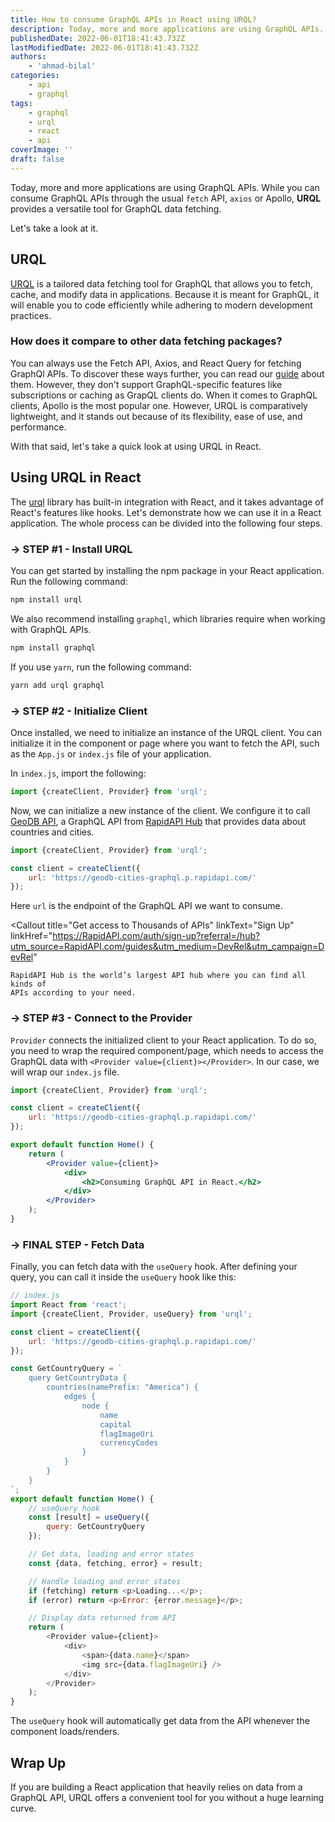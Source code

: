 ```yaml
---
title: How to consume GraphQL APIs in React using URQL?
description: Today, more and more applications are using GraphQL APIs. If you are using React, you can choose from multiple ways to consume a GraphQL API, and URQL is one of them.
publishedDate: 2022-06-01T18:41:43.732Z
lastModifiedDate: 2022-06-01T18:41:43.732Z
authors:
    - 'ahmad-bilal'
categories:
    - api
    - graphql
tags:
    - graphql
    - urql
    - react
    - api
coverImage: ''
draft: false
---
```


<Lead>

Today, more and more applications are using GraphQL APIs. While you can consume GraphQL APIs through the usual `fetch` API, `axios` or Apollo, **URQL** provides a versatile tool for GraphQL data fetching.

</Lead>

Let's take a look at it.

## URQL

[URQL](https://formidable.com/open-source/urql/) is a tailored data fetching tool for GraphQL that allows you to fetch, cache, and modify data in applications. Because it is meant for GraphQL, it will enable you to code efficiently while adhering to modern development practices.

### How does it compare to other data fetching packages?

You can always use the Fetch API, Axios, and React Query for fetching GraphQl APIs. To discover these ways further, you can read our [guide](https://RapidAPI.com/guides/graphql-fetch-ways) about them. However, they don't support GraphQL-specific features like subscriptions or caching as GrapQL clients do. When it comes to GraphQL clients, Apollo is the most popular one. However, URQL is comparatively lightweight, and it stands out because of its flexibility, ease of use, and performance.

With that said, let's take a quick look at using URQL in React.

## Using URQL in React

The [urql](https://www.npmjs.com/package/urql) library has built-in integration with React, and it takes advantage of React's features like hooks. Let's demonstrate how we can use it in a React application. The whole process can be divided into the following four steps.

### → STEP #1 - Install URQL

You can get started by installing the npm package in your React application. Run the following command:

```js
npm install urql
```

We also recommend installing `graphql`, which libraries require when working with GraphQL APIs.

```js
npm install graphql
```

If you use `yarn`, run the following command:

```sh
yarn add urql graphql
```

### → STEP #2 - Initialize Client

Once installed, we need to initialize an instance of the URQL client. You can initialize it in the component or page where you want to fetch the API, such as the `App.js` or `index.js` file of your application.

In `index.js`, import the following:

```js
import {createClient, Provider} from 'urql';
```

Now, we can initialize a new instance of the client. We configure it to call [GeoDB API](https://rapidapi.com/wirefreethought/api/geodb-cities-graphql/?utm_source=RapidAPI.com/guides&utm_medium=DevRel&utm_campaign=DevRel), a GraphQL API from [RapidAPI Hub](https://RapidAPI.com/auth/sign-up?referral=/hub?utm_source=RapidAPI.com/guides&utm_medium=DevRel&utm_campaign=DevRel) that provides data about countries and cities.

```js
import {createClient, Provider} from 'urql';

const client = createClient({
	url: 'https://geodb-cities-graphql.p.rapidapi.com/'
});
```

Here `url` is the endpoint of the GraphQL API we want to consume.

<Callout
	title="Get access to Thousands of APIs"
	linkText="Sign Up"
	linkHref="https://RapidAPI.com/auth/sign-up?referral=/hub?utm_source=RapidAPI.com/guides&utm_medium=DevRel&utm_campaign=DevRel"
>
	RapidAPI Hub is the world’s largest API hub where you can find all kinds of
	APIs according to your need.
</Callout>

### → STEP #3 - Connect to the Provider

`Provider` connects the initialized client to your React application. To do so, you need to wrap the required component/page, which needs to access the GraphQL data with `<Provider value={client}></Provider>`. In our case, we will wrap our `index.js` file.

```jsx
import {createClient, Provider} from 'urql';

const client = createClient({
	url: 'https://geodb-cities-graphql.p.rapidapi.com/'
});

export default function Home() {
	return (
		<Provider value={client}>
			<div>
				<h2>Consuming GraphQL API in React.</h2>
			</div>
		</Provider>
	);
}
```

### → FINAL STEP - Fetch Data

Finally, you can fetch data with the `useQuery` hook. After defining your query, you can call it inside the `useQuery` hook like this:

```js
// index.js
import React from 'react';
import {createClient, Provider, useQuery} from 'urql';

const client = createClient({
	url: 'https://geodb-cities-graphql.p.rapidapi.com/'
});

const GetCountryQuery = `
    query GetCountryData {
        countries(namePrefix: "America") {
            edges {
                node {
                    name
                    capital
                    flagImageUri
                    currencyCodes
                }
            }
        }
    }
`;
export default function Home() {
	// useQuery hook
	const [result] = useQuery({
		query: GetCountryQuery
	});

	// Get data, loading and error states
	const {data, fetching, error} = result;

	// Handle loading and error states
	if (fetching) return <p>Loading...</p>;
	if (error) return <p>Error: {error.message}</p>;

	// Display data returned from API
	return (
		<Provider value={client}>
			<div>
				<span>{data.name}</span>
				<img src={data.flagImageUri} />
			</div>
		</Provider>
	);
}
```

The `useQuery` hook will automatically get data from the API whenever the component loads/renders.

## Wrap Up

If you are building a React application that heavily relies on data from a GraphQL API, URQL offers a convenient tool for you without a huge learning curve.
